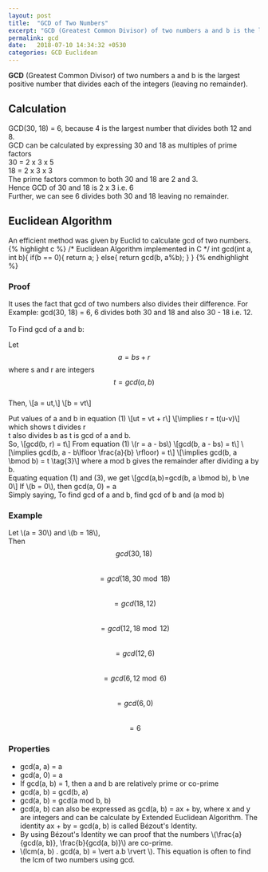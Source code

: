 ```yaml
---
layout: post
title:  "GCD of Two Numbers"
excerpt: "GCD (Greatest Common Divisor) of two numbers a and b is the largest positive number that divides each of the integers (leaving no remainder)."
permalink: gcd
date:   2018-07-10 14:34:32 +0530
categories: GCD Euclidean
---
```

**GCD** (Greatest Common Divisor) of two numbers a and b is the largest positive number that divides each of the integers (leaving no remainder).
## Calculation
GCD(30, 18) = 6, because 4 is the largest number that divides both 12 and 8.<br>
GCD can be calculated by expressing 30 and 18 as multiples of prime factors <br>
30 = 2 x 3 x 5<br>
18 = 2 x 3 x 3<br>
The prime factors common to both 30 and 18 are 2 and 3.<br>
Hence GCD of 30 and 18 is 2 x 3 i.e. 6<br>
Further, we can see 6 divides both 30 and 18 leaving no remainder.

## Euclidean Algorithm
An efficient method was given by Euclid to calculate gcd of two numbers.
{% highlight c %}
/* Euclidean Algorithm implemented in C */
int gcd(int a, int b){
    if(b == 0){
        return a;
    }
    else{
        return gcd(b, a%b);
    }
}
{% endhighlight %}

### Proof
It uses the fact that gcd of two numbers also divides their difference. For Example: gcd(30, 18) = 6, 6 divides both 30 and 18 and also 30 - 18 i.e. 12.
<br><br>
To Find gcd of a and b:<br>

Let<br>
$$a = bs + r \tag{1}$$
where s and r are integers<br>
$$t = gcd(a, b) \tag{2}$$<br>
Then,
\\[a = ut,\\]
\\[b = vt\\]

Put values of a and b in equation (1)
\\[ut = vt + r\\]
\\[\implies r = t(u-v)\\]
which shows t divides r<br>
t also divides b as t is gcd of a and b.<br>
So, \\[gcd(b, r) = t\\]
From equation (1) \\(r = a - bs\\)
\\[gcd(b, a - bs) = t\\]
\\[\implies gcd(b, a - b\lfloor \frac{a}{b} \rfloor) = t\\]
\\[\implies gcd(b, a \bmod b) = t \tag{3}\\]
where a mod b gives the remainder after dividing a by b.
<br>
Equating equation (1) and (3), we get
\\[gcd(a,b)=gcd(b, a \bmod b), b \ne 0\\]
If \\(b = 0\\), then gcd(a, 0) = a<br>
Simply saying, To find gcd of a and b, find gcd of b and (a mod b)

### Example
Let \\(a = 30\\) and \\(b = 18\\),<br>
Then $$gcd(30, 18)$$<br>
$$= gcd(18, 30 \bmod 18)$$<br>
$$=  gcd(18, 12)$$<br>
$$=  gcd(12, 18 \bmod 12)$$<br>
$$=  gcd(12, 6)$$<br>
$$=  gcd(6, 12 \bmod 6)$$<br>
$$=  gcd(6, 0)$$<br>
$$=  6$$

### Properties
+ gcd(a, a) = a
+ gcd(a, 0) = a
+ If gcd(a, b) = 1, then a and b are relatively prime or co-prime
+ gcd(a, b) = gcd(b, a)
+ gcd(a, b) = gcd(a mod b, b)
+ gcd(a, b) can also be expressed as gcd(a, b) = ax + by, where x and y are integers
and can be calculate by Extended Euclidean Algorithm. The identity ax + by = gcd(a, b) is called Bézout's Identity.
+ By using Bézout's Identity we can proof that the numbers \\(\frac{a}{gcd(a, b)}, \frac{b}{gcd(a, b)}\\) are co-prime.
+ \\(lcm(a, b) . gcd(a, b) =  \\vert a.b \\rvert \\). This equation is often to find the lcm of two numbers using gcd.

